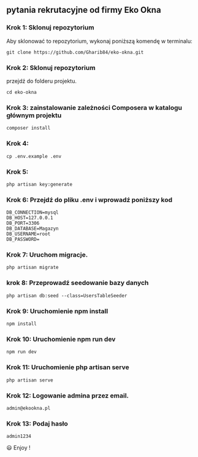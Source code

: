 ## pytania rekrutacyjne od firmy Eko Okna
### Krok 1: Sklonuj repozytorium

Aby sklonować to repozytorium, wykonaj poniższą komendę w terminalu:
```
git clone https://github.com/Gharib84/eko-okna.git

```
### Krok 2: Sklonuj repozytorium
przejdź do folderu projektu.
```
cd eko-okna
```
### Krok 3:  zainstalowanie zależności Composera w katalogu głównym projektu
```
composer install
```
### Krok 4: 
```
cp .env.example .env
```
### Krok 5:
```
php artisan key:generate
```
### Krok 6: Przejdź do pliku .env i wprowadź poniższy kod
```
DB_CONNECTION=mysql
DB_HOST=127.0.0.1
DB_PORT=3306
DB_DATABASE=Magazyn
DB_USERNAME=root
DB_PASSWORD=
```
### Krok 7: Uruchom migracje.
```
php artisan migrate
```
### krok 8: Przeprowadź seedowanie bazy danych
```
php artisan db:seed --class=UsersTableSeeder

```
### Krok 9: Uruchomienie npm install
```
npm install

```
### Krok 10: Uruchomienie npm run dev
```
npm run dev

```

### Krok 11: Uruchomienie php artisan serve
```
php artisan serve

```

### Krok 12: Logowanie admina przez email.
```
admin@ekookna.pl

```

### Krok 13: Podaj hasło
```
admin1234

```
:smiley: Enjoy !

